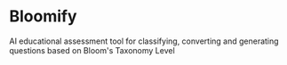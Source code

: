 # Bloomify
AI educational assessment tool for classifying, converting and generating questions based on Bloom's Taxonomy Level
